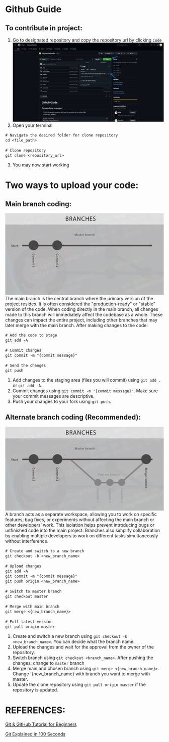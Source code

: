 # Github Guide

## To contribute in project:
1. Go to designated repository and copy the repository url by clicking `Code`
![Copy https](./img/copy_https.png)
2. Open your terminal
```
# Navigate the desired folder for clone repository
cd <file_path>

# Clone repository
git clone <repository_url>
```
3. You may now start working

# Two ways to upload your code:

## Main branch coding:
![Master branch](./img/master_branch.png)
The main branch is the central branch where the primary version of the project resides. It is often considered the "production-ready" or "stable" version of the code. When coding directly in the main branch, all changes made to this branch will immediately affect the codebase as a whole. These changes can impact the entire project, including other branches that may later merge with the main branch.
After making changes to the code:
```
# Add the code to stage
git add -A

# Commit changes
git commit -m "{commit message}"

# Send the changes
git push
```
1. Add changes to the staging area (files you will commit) using `git add .` or `git add -A.`
2. Commit changes using `git commit -m "{commit message}"`. Make sure your commit messages are descriptive.
3. Push your changes to your fork using `git push`.

## Alternate branch coding (Recommended):
![New branch](./img/alternate_branch.png)
A branch acts as a separate workspace, allowing you to work on specific features, bug fixes, or experiments without affecting the main branch or other developers’ work. This isolation helps prevent introducing bugs or unfinished code into the main project. Branches also simplify collaboration by enabling multiple developers to work on different tasks simultaneously without interference.

```
# Create and switch to a new branch
git checkout -b <new_branch_name>

# Upload changes
git add -A
git commit -m "{commit message}"
git push origin <new_branch_name>

# Switch to master branch
git checkout master

# Merge with main branch
git merge <{new_branch_name}>

# Pull latest version
git pull origin master
```
1. Create and switch a new branch using `git checkout -b <new_branch_name>`. You can decide what the branch name.
2. Upload the changes and wait for the approval from the owner of the repository.
3. Switch branch using `git checkout <branch_name>`. After pushing the changes, change to `master` branch
4. Merge main and chosen branch using `git merge <{new_branch_name}>`. Change `{new_branch_name} with branch you want to merge with master.
5. Update the clone repository using `git pull origin master` if the repository is updated.

# REFERENCES:
[Git & GitHub Tutorial for Beginners](https://youtube.com/playlist?list=PL4cUxeGkcC9goXbgTDQ0n_4TBzOO0ocPR&si=cxNCOabily6Cy9ZT)

[Git Explained in 100 Seconds](https://www.youtube.com/watch?v=hwP7WQkmECE&t=90s)
